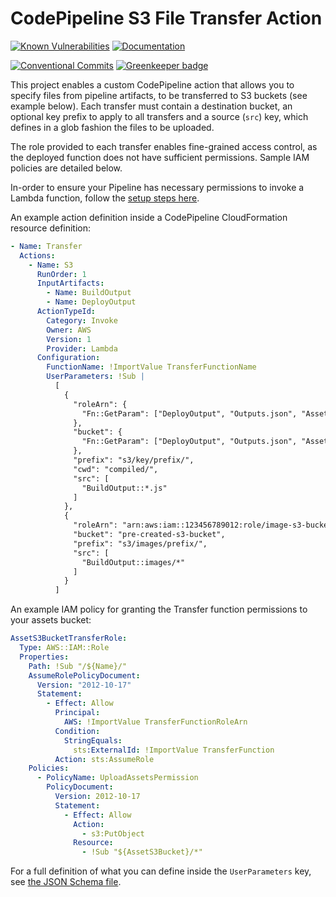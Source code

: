 # CodePipeline S3 File Transfer Action

[![Known Vulnerabilities](https://snyk.io/test/github/davidkelley/aws-pipeline-transfer/badge.svg?targetFile=package.json)](https://snyk.io/test/github/davidkelley/aws-pipeline-transfer?targetFile=package.json) [![Documentation](https://doc.esdoc.org/github.com/davidkelley/aws-pipeline-transfer/badge.svg)](https://doc.esdoc.org/github.com/davidkelley/aws-pipeline-transfer)

[![Conventional Commits](https://img.shields.io/badge/Conventional%20Commits-1.0.0-yellow.svg)](https://conventionalcommits.org/) [![Greenkeeper badge](https://badges.greenkeeper.io/davidkelley/aws-pipeline-transfer.svg)](https://greenkeeper.io/)

This project enables a custom CodePipeline action that allows you to specify files from pipeline artifacts, to be transferred to S3 buckets (see example below). Each transfer must contain a destination bucket, an optional key prefix to apply to all transfers and a source (`src`) key, which defines in a glob fashion the files to be uploaded.

The role provided to each transfer enables fine-grained access control, as the deployed function does not have sufficient permissions. Sample IAM policies are detailed below.

In-order to ensure your Pipeline has necessary permissions to invoke a Lambda function, follow the [setup steps here](http://docs.aws.amazon.com/codepipeline/latest/userguide/actions-invoke-lambda-function.html).

An example action definition inside a CodePipeline CloudFormation resource definition:

```yaml
- Name: Transfer
  Actions:
    - Name: S3
      RunOrder: 1
      InputArtifacts:
        - Name: BuildOutput
        - Name: DeployOutput
      ActionTypeId:
        Category: Invoke
        Owner: AWS
        Version: 1
        Provider: Lambda
      Configuration:
        FunctionName: !ImportValue TransferFunctionName
        UserParameters: !Sub |
          [
            {
              "roleArn": {
                "Fn::GetParam": ["DeployOutput", "Outputs.json", "AssetS3BucketTransferRole"]
              },
              "bucket": {
                "Fn::GetParam": ["DeployOutput", "Outputs.json", "AssetS3Bucket"]
              },
              "prefix": "s3/key/prefix/",
              "cwd": "compiled/",
              "src": [
                "BuildOutput::*.js"
              ]
            },
            {
              "roleArn": "arn:aws:iam::123456789012:role/image-s3-bucket-permissions",
              "bucket": "pre-created-s3-bucket",
              "prefix": "s3/images/prefix/",
              "src": [
                "BuildOutput::images/*"
              ]
            }
          ]
```

An example IAM policy for granting the Transfer function permissions to your assets bucket:

```yaml
AssetS3BucketTransferRole:
  Type: AWS::IAM::Role
  Properties:
    Path: !Sub "/${Name}/"
    AssumeRolePolicyDocument:
      Version: "2012-10-17"
      Statement:
        - Effect: Allow
          Principal:
            AWS: !ImportValue TransferFunctionRoleArn
          Condition:
            StringEquals:
              sts:ExternalId: !ImportValue TransferFunction
          Action: sts:AssumeRole
    Policies:
      - PolicyName: UploadAssetsPermission
        PolicyDocument:
          Version: 2012-10-17
          Statement:
            - Effect: Allow
              Action:
                - s3:PutObject
              Resource:
                - !Sub "${AssetS3Bucket}/*"
```

For a full definition of what you can define inside the `UserParameters` key, see [the JSON Schema file](/functions/transfer/transfer/validate/schema.js).

